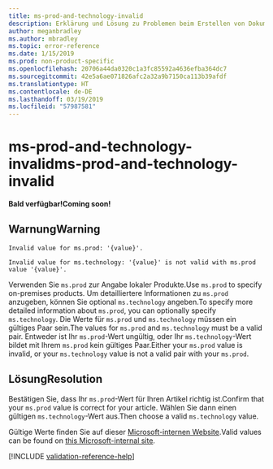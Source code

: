 ```yaml
---
title: ms-prod-and-technology-invalid
description: Erklärung und Lösung zu Problemen beim Erstellen von Dokumentationsartikeln – ms-prod-and-technology-invalid
author: meganbradley
ms.author: mbradley
ms.topic: error-reference
ms.date: 1/15/2019
ms.prod: non-product-specific
ms.openlocfilehash: 20706a44da0320c1a3fc85592a4636efba364dc7
ms.sourcegitcommit: 42e5a6ae071826afc2a32a9b7150ca113b39afdf
ms.translationtype: HT
ms.contentlocale: de-DE
ms.lasthandoff: 03/19/2019
ms.locfileid: "57987581"
---
```

# <a name="ms-prod-and-technology-invalid"></a><span data-ttu-id="e080d-103">ms-prod-and-technology-invalid</span><span class="sxs-lookup"><span data-stu-id="e080d-103">ms-prod-and-technology-invalid</span></span>

<span data-ttu-id="e080d-104">**Bald verfügbar!**</span><span class="sxs-lookup"><span data-stu-id="e080d-104">**Coming soon!**</span></span>

## <a name="warning"></a><span data-ttu-id="e080d-105">Warnung</span><span class="sxs-lookup"><span data-stu-id="e080d-105">Warning</span></span>

`Invalid value for ms.prod: '{value}'.`

`Invalid value for ms.technology: '{value}' is not valid with ms.prod value '{value}'.`

<span data-ttu-id="e080d-106">Verwenden Sie `ms.prod` zur Angabe lokaler Produkte.</span><span class="sxs-lookup"><span data-stu-id="e080d-106">Use `ms.prod` to specify on-premises products.</span></span> <span data-ttu-id="e080d-107">Um detailliertere Informationen zu `ms.prod` anzugeben, können Sie optional `ms.technology` angeben.</span><span class="sxs-lookup"><span data-stu-id="e080d-107">To specify more detailed information about `ms.prod`, you can optionally specify `ms.technology`.</span></span> <span data-ttu-id="e080d-108">Die Werte für `ms.prod` und `ms.technology` müssen ein gültiges Paar sein.</span><span class="sxs-lookup"><span data-stu-id="e080d-108">The values for `ms.prod` and `ms.technology` must be a valid pair.</span></span> <span data-ttu-id="e080d-109">Entweder ist Ihr `ms.prod`-Wert ungültig, oder Ihr `ms.technology`-Wert bildet mit Ihrem `ms.prod` kein gültiges Paar.</span><span class="sxs-lookup"><span data-stu-id="e080d-109">Either your `ms.prod` value is invalid, or your `ms.technology` value is not a valid pair with your `ms.prod`.</span></span>

## <a name="resolution"></a><span data-ttu-id="e080d-110">Lösung</span><span class="sxs-lookup"><span data-stu-id="e080d-110">Resolution</span></span>

<span data-ttu-id="e080d-111">Bestätigen Sie, dass Ihr `ms.prod`-Wert für Ihren Artikel richtig ist.</span><span class="sxs-lookup"><span data-stu-id="e080d-111">Confirm that your `ms.prod` value is correct for your article.</span></span> <span data-ttu-id="e080d-112">Wählen Sie dann einen gültigen `ms.technology`-Wert aus.</span><span class="sxs-lookup"><span data-stu-id="e080d-112">Then choose a valid `ms.technology` value.</span></span>

<span data-ttu-id="e080d-113">Gültige Werte finden Sie auf dieser [Microsoft-internen Website](https://docsmetadatatool.azurewebsites.net/allowlists).</span><span class="sxs-lookup"><span data-stu-id="e080d-113">Valid values can be found on [this Microsoft-internal site](https://docsmetadatatool.azurewebsites.net/allowlists).</span></span>

<!--make sure to add this file to your includes folder and verify the path-->
[!INCLUDE [validation-reference-help](includes/validation-reference-help.md)]
